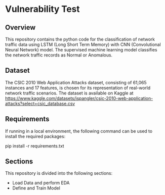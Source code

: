 # Vulnerability Test

## Overview
This repository contains the python code for the classification of network traffic data using LSTM (Long Short Term Memory) with 
CNN (Convolutional Neural Network) model. The supervised machine learning model classifies the network traffic records as Normal or Anomalous.

## Dataset
The CSIC 2010 Web Application Attacks dataset, consisting of 61,065 instances and 17 features, is chosen for its representation
of real-world network traffic scenarios. 
The dataset is available on Kaggle at https://www.kaggle.com/datasets/ispangler/csic-2010-web-application-attacks?select=csic_database.csv

## Requirements
If running in a local environment, the following command can be used to install the required packages:
  
  pip install -r requirements.txt

## Sections
This repository is divided into the following sections:

  - Load Data and perform EDA  
  - Define and Train Model

